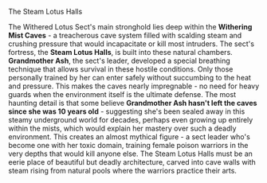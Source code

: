 The Steam Lotus Halls

The Withered Lotus Sect's main stronghold lies deep within the **Withering Mist Caves** - a treacherous cave system filled with scalding steam and crushing pressure that would incapacitate or kill most intruders. The sect's fortress, the **Steam Lotus Halls**, is built into these natural chambers.
**Grandmother Ash**, the sect's leader, developed a special breathing technique that allows survival in these hostile conditions. Only those personally trained by her can enter safely without succumbing to the heat and pressure. This makes the caves nearly impregnable - no need for heavy guards when the environment itself is the ultimate defense.
The most haunting detail is that some believe **Grandmother Ash hasn't left the caves since she was 10 years old** - suggesting she's been sealed away in this steamy underground world for decades, perhaps even growing up entirely within the mists, which would explain her mastery over such a deadly environment.
This creates an almost mythical figure - a sect leader who's become one with her toxic domain, training female poison warriors in the very depths that would kill anyone else. The Steam Lotus Halls must be an eerie place of beautiful but deadly architecture, carved into cave walls with steam rising from natural pools where the warriors practice their arts.